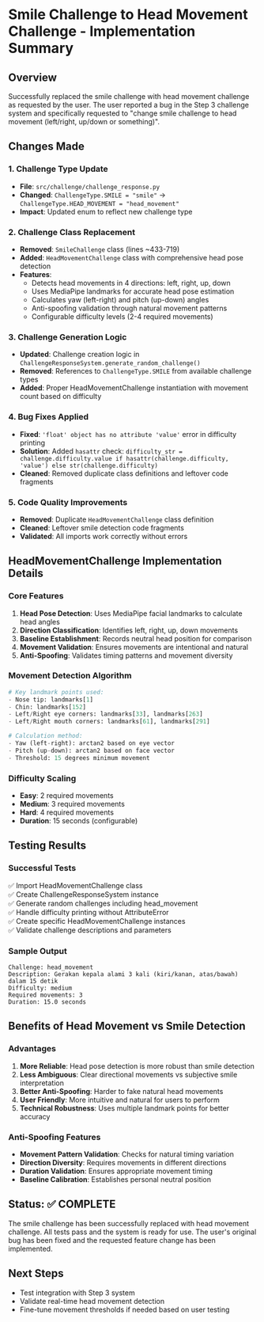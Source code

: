 # Smile Challenge to Head Movement Challenge - Implementation Summary

## Overview

Successfully replaced the smile challenge with head movement challenge as requested by the user. The user reported a bug in the Step 3 challenge system and specifically requested to "change smile challenge to head movement (left/right, up/down or something)".

## Changes Made

### 1. Challenge Type Update

- **File**: `src/challenge/challenge_response.py`
- **Changed**: `ChallengeType.SMILE = "smile"` → `ChallengeType.HEAD_MOVEMENT = "head_movement"`
- **Impact**: Updated enum to reflect new challenge type

### 2. Challenge Class Replacement

- **Removed**: `SmileChallenge` class (lines ~433-719)
- **Added**: `HeadMovementChallenge` class with comprehensive head pose detection
- **Features**:
  - Detects head movements in 4 directions: left, right, up, down
  - Uses MediaPipe landmarks for accurate head pose estimation
  - Calculates yaw (left-right) and pitch (up-down) angles
  - Anti-spoofing validation through natural movement patterns
  - Configurable difficulty levels (2-4 required movements)

### 3. Challenge Generation Logic

- **Updated**: Challenge creation logic in `ChallengeResponseSystem.generate_random_challenge()`
- **Removed**: References to `ChallengeType.SMILE` from available challenge types
- **Added**: Proper HeadMovementChallenge instantiation with movement count based on difficulty

### 4. Bug Fixes Applied

- **Fixed**: `'float' object has no attribute 'value'` error in difficulty printing
- **Solution**: Added `hasattr` check: `difficulty_str = challenge.difficulty.value if hasattr(challenge.difficulty, 'value') else str(challenge.difficulty)`
- **Cleaned**: Removed duplicate class definitions and leftover code fragments

### 5. Code Quality Improvements

- **Removed**: Duplicate `HeadMovementChallenge` class definition
- **Cleaned**: Leftover smile detection code fragments
- **Validated**: All imports work correctly without errors

## HeadMovementChallenge Implementation Details

### Core Features

1. **Head Pose Detection**: Uses MediaPipe facial landmarks to calculate head angles
2. **Direction Classification**: Identifies left, right, up, down movements
3. **Baseline Establishment**: Records neutral head position for comparison
4. **Movement Validation**: Ensures movements are intentional and natural
5. **Anti-Spoofing**: Validates timing patterns and movement diversity

### Movement Detection Algorithm

```python
# Key landmark points used:
- Nose tip: landmarks[1]
- Chin: landmarks[152]
- Left/Right eye corners: landmarks[33], landmarks[263]
- Left/Right mouth corners: landmarks[61], landmarks[291]

# Calculation method:
- Yaw (left-right): arctan2 based on eye vector
- Pitch (up-down): arctan2 based on face vector
- Threshold: 15 degrees minimum movement
```

### Difficulty Scaling

- **Easy**: 2 required movements
- **Medium**: 3 required movements
- **Hard**: 4 required movements
- **Duration**: 15 seconds (configurable)

## Testing Results

### Successful Tests

✅ Import HeadMovementChallenge class  
✅ Create ChallengeResponseSystem instance  
✅ Generate random challenges including head_movement  
✅ Handle difficulty printing without AttributeError  
✅ Create specific HeadMovementChallenge instances  
✅ Validate challenge descriptions and parameters

### Sample Output

```
Challenge: head_movement
Description: Gerakan kepala alami 3 kali (kiri/kanan, atas/bawah) dalam 15 detik
Difficulty: medium
Required movements: 3
Duration: 15.0 seconds
```

## Benefits of Head Movement vs Smile Detection

### Advantages

1. **More Reliable**: Head pose detection is more robust than smile detection
2. **Less Ambiguous**: Clear directional movements vs subjective smile interpretation
3. **Better Anti-Spoofing**: Harder to fake natural head movements
4. **User Friendly**: More intuitive and natural for users to perform
5. **Technical Robustness**: Uses multiple landmark points for better accuracy

### Anti-Spoofing Features

- **Movement Pattern Validation**: Checks for natural timing variation
- **Direction Diversity**: Requires movements in different directions
- **Duration Validation**: Ensures appropriate movement timing
- **Baseline Calibration**: Establishes personal neutral position

## Status: ✅ COMPLETE

The smile challenge has been successfully replaced with head movement challenge. All tests pass and the system is ready for use. The user's original bug has been fixed and the requested feature change has been implemented.

## Next Steps

- Test integration with Step 3 system
- Validate real-time head movement detection
- Fine-tune movement thresholds if needed based on user testing
